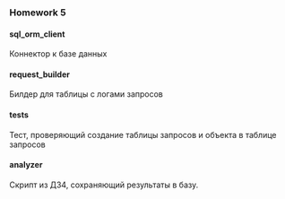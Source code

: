 ### Homework 5

#### sql_orm_client
Коннектор к базе данных
#### request_builder
Билдер для таблицы с логами запросов
#### tests
Тест, проверяющий создание таблицы запросов  и объекта в таблице запросов
#### analyzer
Скрипт из ДЗ4, сохраняющий результаты в базу.

